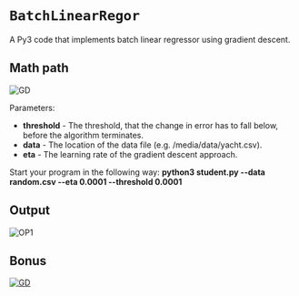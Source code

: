 # `BatchLinearRegor`
A Py3 code that implements batch linear regressor using gradient descent.

## Math path

![GD](https://github.com/ranjiGT/BatchLinearRegor/blob/main/mathpath1.png)

Parameters:
- **threshold** - The threshold, that the change in error has to fall below, before the algorithm terminates.
- **data** - The location of the data file (e.g. /media/data/yacht.csv).
- **eta** - The learning rate of the gradient descent approach.

Start your program in the following way:
**python3 student.py --data random.csv --eta 0.0001 --threshold 0.0001**

## Output 
![OP1](https://github.com/ranjiGT/BatchLinearRegor/blob/main/op1.png)

## Bonus
[![GD](https://img.youtube.com/vi/8zb9nsi8KzA/maxresdefault.jpg)](https://youtu.be/8zb9nsi8KzA)
